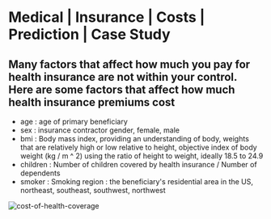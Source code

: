 # Medical | Insurance | Costs | Prediction | Case Study
## Many factors that affect how much you pay for health insurance are not within your control. Here are some factors that affect how much health insurance premiums cost 
* age : age of primary beneficiary  
* sex : insurance contractor gender, female, male  
* bmi : Body mass index, providing an understanding of body, weights that are relatively high or low relative to height, objective index of body weight (kg / m ^ 2) using the ratio of height to weight, ideally 18.5 to 24.9  
* children : Number of children covered by health insurance / Number of dependents  
* smoker : Smoking  region : the beneficiary's residential area in the US, northeast, southeast, southwest, northwest

![cost-of-health-coverage](https://user-images.githubusercontent.com/88396377/135490062-aac73077-f7eb-43ab-a1fb-d033b6314f47.jpg)
